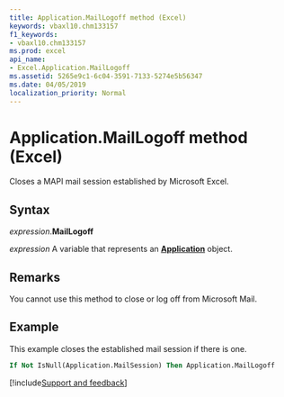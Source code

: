 ```yaml
---
title: Application.MailLogoff method (Excel)
keywords: vbaxl10.chm133157
f1_keywords:
- vbaxl10.chm133157
ms.prod: excel
api_name:
- Excel.Application.MailLogoff
ms.assetid: 5265e9c1-6c04-3591-7133-5274e5b56347
ms.date: 04/05/2019
localization_priority: Normal
---
```



# Application.MailLogoff method (Excel)

Closes a MAPI mail session established by Microsoft Excel.


## Syntax

_expression_.**MailLogoff**

_expression_ A variable that represents an **[Application](Excel.Application(object).md)** object.


## Remarks

You cannot use this method to close or log off from Microsoft Mail.


## Example

This example closes the established mail session if there is one.

```vb
If Not IsNull(Application.MailSession) Then Application.MailLogoff
```




[!include[Support and feedback](~/includes/feedback-boilerplate.md)]